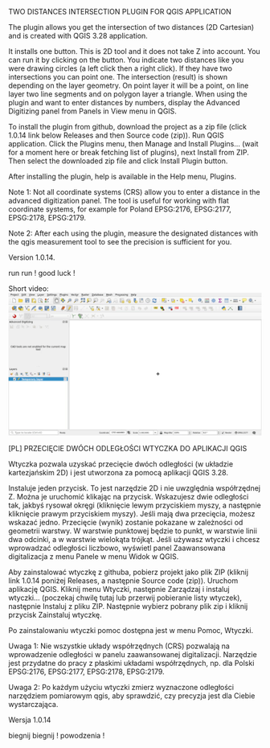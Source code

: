 TWO DISTANCES INTERSECTION PLUGIN FOR QGIS APPLICATION

The plugin allows you get the intersection of two distances (2D Cartesian) and is created with QGIS 3.28 application.

It installs one button. This is 2D tool and it does not take Z into account. You can run it by clicking on the button. You indicate two distances like you were drawing circles (a left click then a right click). If they have two intersections you can point one. The intersection (result) is shown depending on the layer geometry. On point layer it will be a point, on line layer two line segments and on polygon layer a triangle. When using the plugin and want to enter distances by numbers, display the Advanced Digitizing panel from Panels in View menu in QGIS.

To install the plugin from github, download the project as a zip file (click 1.0.14 link below Releases and then Source code (zip)). Run QGIS application. Click the Plugins menu, then Manage and Install Plugins... (wait for a moment here or break fetching list of plugins), next Install from ZIP. Then select the downloaded zip file and click Install Plugin button.

After installing the plugin, help is available in the Help menu, Plugins.

Note 1: Not all coordinate systems (CRS) allow you to enter a distance in the advanced digitization panel. The tool is useful for working with flat coordinate systems, for example for Poland EPSG:2176, EPSG:2177, EPSG:2178, EPSG:2179.

Note 2: After each using the plugin, measure the designated distances with the qgis measurement tool to see the precision is sufficient for you.

Version 1.0.14.

run run ! good luck !

Short video:
![Two-distances-intersection-plugin](first_look.gif)

[PL]
PRZECIĘCIE DWÓCH ODLEGŁOŚCI WTYCZKA DO APLIKACJI QGIS

Wtyczka pozwala uzyskać przecięcie dwóch odległości (w układzie kartezjańskim 2D) i jest utworzona za pomocą aplikacji QGIS 3.28.

Instaluje jeden przycisk. To jest narzędzie 2D i nie uwzględnia współrzędnej Z. Można je uruchomić klikając na przycisk. Wskazujesz dwie odległości tak, jakbyś rysował okręgi (kliknięcie lewym przyciskiem myszy, a następnie kliknięcie prawym przyciskiem myszy). Jeśli mają dwa przecięcia, możesz wskazać jedno. Przecięcie (wynik) zostanie pokazane w zależności od geometrii warstwy. W warstwie punktowej będzie to punkt, w warstwie linii dwa odcinki, a w warstwie wielokąta trójkąt. Jeśli używasz wtyczki i chcesz wprowadzać odległości liczbowo, wyświetl panel Zaawansowana digitalizacja z menu Panele w menu Widok w QGIS.

Aby zainstalować wtyczkę z githuba, pobierz projekt jako plik ZIP (kliknij link 1.0.14 poniżej Releases, a następnie Source code (zip)). Uruchom aplikację QGIS. Kliknij menu Wtyczki, następnie Zarządzaj i instaluj wtyczki... (poczekaj chwilę tutaj lub przerwij pobieranie listy wtyczek), następnie Instaluj z pliku ZIP. Następnie wybierz pobrany plik zip i kliknij przycisk Zainstaluj wtyczkę.

Po zainstalowaniu wtyczki pomoc dostępna jest w menu Pomoc, Wtyczki.

Uwaga 1: Nie wszystkie układy współrzędnych (CRS) pozwalają na wprowadzenie odległości w panelu zaawansowanej digitalizacji. Narzędzie jest przydatne do pracy z płaskimi układami współrzędnych, np. dla Polski EPSG:2176, EPSG:2177, EPSG:2178, EPSG:2179.

Uwaga 2: Po każdym użyciu wtyczki zmierz wyznaczone odległości narzędziem pomiarowym qgis, aby sprawdzić, czy precyzja jest dla Ciebie wystarczająca.

Wersja 1.0.14

biegnij biegnij ! powodzenia !
